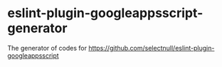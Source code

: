 # eslint-plugin-googleappsscript-generator
The generator of codes for https://github.com/selectnull/eslint-plugin-googleappsscript
